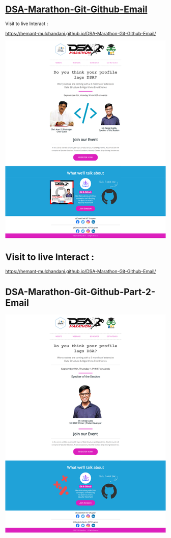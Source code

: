# [DSA-Marathon-Git-Github-Email](https://hemant-mulchandani.github.io/DSA-Marathon-Git-Github-Email/)

  Visit to live Interact : 

  https://hemant-mulchandani.github.io/DSA-Marathon-Git-Github-Email/ 

![Mail Capture](DSA%20Marathon%20Git%20and%20Github%20Mail%20Capture.png) 

# Visit to live Interact :

 https://hemant-mulchandani.github.io/DSA-Marathon-Git-Github-Email/ 


# DSA-Marathon-Git-Github-Part-2-Email

![Mail Capture](DSA-Marathon-Git-Github-Part-2-Mail/DSA%20Marathon%20Git%20%26%20Github%20%23Session_2%20Mail%20Capture.png)


